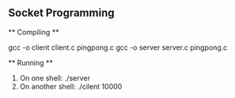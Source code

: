 ## Socket Programming

** Compiling **

gcc -o client client.c pingpong.c
gcc -o server server.c pingpong.c

** Running **

1) On one shell: ./server
2) On another shell: ./cilent 10000
